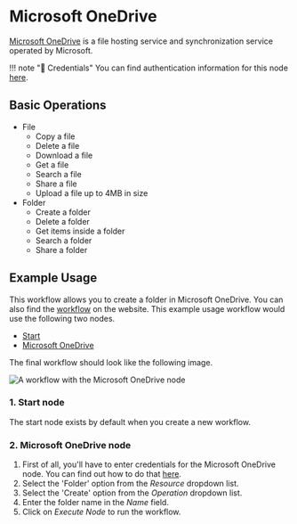 # Microsoft OneDrive

[Microsoft OneDrive](https://onedrive.live.com/) is a file hosting service and synchronization service operated by Microsoft.

!!! note "🔑 Credentials"
    You can find authentication information for this node [here](/workflow/integrations/credentials/microsoft/).


## Basic Operations

* File
    * Copy a file
    * Delete a file
    * Download a file
    * Get a file
    * Search a file
    * Share a file
    * Upload a file up to 4MB in size
* Folder
    * Create a folder
    * Delete a folder
    * Get items inside a folder
    * Search a folder
    * Share a folder

## Example Usage

This workflow allows you to create a folder in Microsoft OneDrive. You can also find the [workflow](https://WF².io/workflows/565) on the website. This example usage workflow would use the following two nodes.
- [Start](/workflow/integrations/core-nodes/workflow-nodes-base.start/)
- [Microsoft OneDrive]()

The final workflow should look like the following image.

![A workflow with the Microsoft OneDrive node](/_images/integrations/nodes/microsoftonedrive/workflow.png)

### 1. Start node

The start node exists by default when you create a new workflow.

### 2. Microsoft OneDrive node

1. First of all, you'll have to enter credentials for the Microsoft OneDrive node. You can find out how to do that [here](/workflow/integrations/credentials/microsoft/).
2. Select the 'Folder' option from the *Resource* dropdown list.
3. Select the 'Create' option from the *Operation* dropdown list.
4. Enter the folder name in the *Name* field.
5. Click on *Execute Node* to run the workflow.
